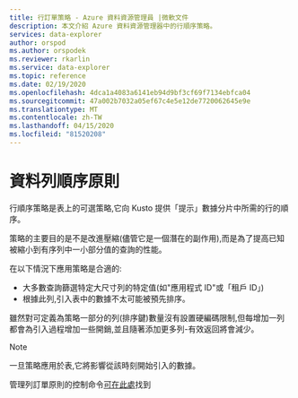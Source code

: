 ```yaml
---
title: 行訂單策略 - Azure 資料資源管理員 |微軟文件
description: 本文介紹 Azure 資料資源管理器中的行順序策略。
services: data-explorer
author: orspod
ms.author: orspodek
ms.reviewer: rkarlin
ms.service: data-explorer
ms.topic: reference
ms.date: 02/19/2020
ms.openlocfilehash: 4dca1a4083a6141eb94d9bf3cf69f7134ebfca04
ms.sourcegitcommit: 47a002b7032a05ef67c4e5e12de7720062645e9e
ms.translationtype: MT
ms.contentlocale: zh-TW
ms.lasthandoff: 04/15/2020
ms.locfileid: "81520208"
---
```

# <a name="row-order-policy"></a>資料列順序原則

行順序策略是表上的可選策略,它向 Kusto 提供「提示」數據分片中所需的行的順序。

策略的主要目的是不是改進壓縮(儘管它是一個潛在的副作用),而是為了提高已知被縮小到有序列中一小部分值的查詢的性能。

在以下情況下應用策略是合適的:
* 大多數查詢篩選特定大尺寸列的特定值(如"應用程式 ID"或「租戶 ID」)
* 根據此列,引入表中的數據不太可能被預先排序。

雖然對可定義為策略一部分的列(排序鍵)數量沒有設置硬編碼限制,但每增加一列都會為引入過程增加一些開銷,並且隨著添加更多列-有效返回將會減少。

> [!NOTE]
> 一旦策略應用於表,它將影響從該時刻開始引入的數據。

管理列訂單原則的控制命令[可在此處](../management/roworder-policy.md)找到